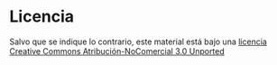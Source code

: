 # Licencia

Salvo que se indique lo contrario, este material está bajo una [licencia Creative Commons Atribución-NoComercial 3.0 Unported](http://creativecommons.org/licenses/by-nc/3.0/)

